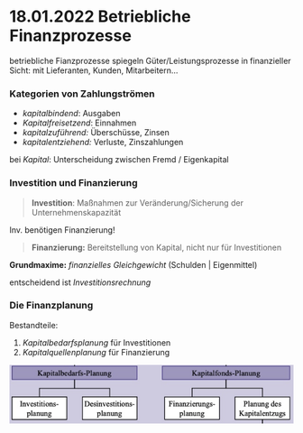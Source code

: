 # 18.01.2022 Betriebliche Finanzprozesse

betriebliche Fianzprozesse spiegeln Güter/Leistungsprozesse in finanzieller Sicht: mit Lieferanten, Kunden, Mitarbeitern...

### Kategorien von Zahlungströmen

- *kapitalbindend*: Ausgaben
- *Kapitalfreisetzend*: Einnahmen
- *kapitalzuführend:* Überschüsse, Zinsen
- *kapitalentziehend:* Verluste, Zinszahlungen

bei *Kapital*: Unterscheidung zwischen Fremd / Eigenkapital



### Investition und Finanzierung

> **Investition**: Maßnahmen zur Veränderung/Sicherung der Unternehmenskapazität 

Inv. benötigen Finanzierung!

> **Finanzierung:** Bereitstellung von Kapital, nicht nur für Investitionen

**Grundmaxime:** *finanzielles Gleichgewicht* (Schulden | Eigenmittel)

entscheidend ist *Investitionsrechnung*



### Die Finanzplanung

Bestandteile: 

1. *Kapitalbedarfsplanung* für Investitionen
2. *Kapitalquellenplanung* für Finanzierung

![22-01-05_16-01](../images/22-01-05_16-01.jpg)



